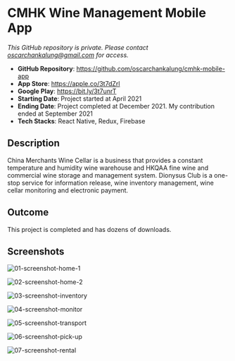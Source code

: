 # CMHK Wine Management Mobile App

_This GitHub repository is private. Please contact oscarchankalung@gmail.com for access._

- **GitHub Repository**: https://github.com/oscarchankalung/cmhk-mobile-app
- **App Store**: https://apple.co/3t7dZrl
- **Google Play**: https://bit.ly/3t7unrT
- **Starting Date**: Project started at April 2021
- **Ending Date**: Project completed at December 2021. My contribution ended at September 2021
- **Tech Stacks**: React Native, Redux, Firebase

## Description

China Merchants Wine Cellar is a business that provides a constant temperature and humidity wine warehouse and HKQAA fine wine and commercial wine storage and management system. Dionysus Club is a one-stop service for information release, wine inventory management, wine cellar monitoring and electronic payment.

## Outcome

This project is completed and has dozens of downloads.

## Screenshots

![01-screenshot-home-1](https://oscarchankalung.github.io/img/projects/appicidea/01-cmhk-mobile-app/01-screenshot-home-1.webp)

![02-screenshot-home-2](https://oscarchankalung.github.io/img/projects/appicidea/01-cmhk-mobile-app/02-screenshot-home-2.webp)

![03-screenshot-inventory](https://oscarchankalung.github.io/img/projects/appicidea/01-cmhk-mobile-app/03-screenshot-inventory.webp)

![04-screenshot-monitor](https://oscarchankalung.github.io/img/projects/appicidea/01-cmhk-mobile-app/04-screenshot-monitor.webp)

![05-screenshot-transport](https://oscarchankalung.github.io/img/projects/appicidea/01-cmhk-mobile-app/05-screenshot-transport.webp)

![06-screenshot-pick-up](https://oscarchankalung.github.io/img/projects/appicidea/01-cmhk-mobile-app/06-screenshot-pick-up.webp)

![07-screenshot-rental](https://oscarchankalung.github.io/img/projects/appicidea/01-cmhk-mobile-app/07-screenshot-rental.webp)
